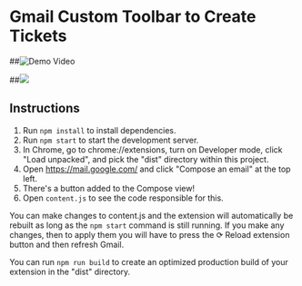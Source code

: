 # Gmail Custom Toolbar to Create Tickets

##![Demo Video](https://www.loom.com/share/0c58d2b7bc1348d0bcd9c22993284b98?sid=e2b9ef4f-8289-4d7c-b124-a1b1e7db43bc)

##![](/custom-toolbar-gmail/assets/toggle_demo.gif)

## Instructions

1. Run `npm install` to install dependencies.
2. Run `npm start` to start the development server.
3. In Chrome, go to chrome://extensions, turn on Developer mode, click "Load unpacked", and pick the "dist" directory within this project.
4. Open https://mail.google.com/ and click "Compose an email" at the top left.
5. There's a button added to the Compose view!
6. Open `content.js` to see the code responsible for this.

You can make changes to content.js and the extension will automatically be rebuilt as long as the `npm start` command is still running. If you make any changes, then to apply them you will have to press the ⟳ Reload extension button and then refresh Gmail.

You can run `npm run build` to create an optimized production build of your extension in the "dist" directory.
